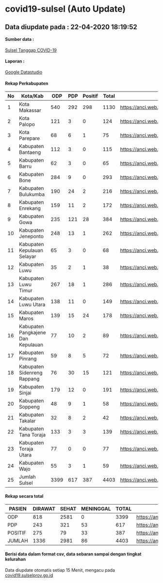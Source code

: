 
# covid19-sulsel (Auto Update)

## Data diupdate pada : 22-04-2020 18:19:52

#### Sumber data :
[Sulsel Tanggap COVID-19](https://covid19.sulselprov.go.id)

#### Laporan :
[Google Datastudio](https://datastudio.google.com/s/uzrboX-8kow)

#### Rekap Perkabupaten 
|No|Kota/Kab|ODP|PDP|Positif|Total|Link|
| --- | --- | --- | --- | --- | --- | --- |
|1|Kota Makassar|540|292|298|1130|https://anci.web.id/cor/kota_makassar|
|2|Kota Palopo|121|3|0|124|https://anci.web.id/cor/kota_palopo|
|3|Kota Parepare|68|6|1|75|https://anci.web.id/cor/kota_parepare|
|4|Kabupaten Bantaeng|112|3|0|115|https://anci.web.id/cor/kabupaten_bantaeng|
|5|Kabupaten Barru|62|3|0|65|https://anci.web.id/cor/kabupaten_barru|
|6|Kabupaten Bone|284|9|0|293|https://anci.web.id/cor/kabupaten_bone|
|7|Kabupaten Bulukumba|190|24|2|216|https://anci.web.id/cor/kabupaten_bulukumba|
|8|Kabupaten Enrekang|159|11|2|172|https://anci.web.id/cor/kabupaten_enrekang|
|9|Kabupaten Gowa|235|121|28|384|https://anci.web.id/cor/kabupaten_gowa|
|10|Kabupaten Jeneponto|248|13|1|262|https://anci.web.id/cor/kabupaten_jeneponto|
|11|Kabupaten Kepulauan Selayar|65|3|0|68|https://anci.web.id/cor/kabupaten_kepulauan_selayar|
|12|Kabupaten Luwu|35|2|1|38|https://anci.web.id/cor/kabupaten_luwu|
|13|Kabupaten Luwu Timur|267|18|1|286|https://anci.web.id/cor/kabupaten_luwu_timur|
|14|Kabupaten Luwu Utara|138|11|0|149|https://anci.web.id/cor/kabupaten_luwu_utara|
|15|Kabupaten Maros|139|15|24|178|https://anci.web.id/cor/kabupaten_maros|
|16|Kabupaten Pangkajene Dan Kepulauan|77|10|2|89|https://anci.web.id/cor/kabupaten_pangkajene_dan_kepulauan|
|17|Kabupaten Pinrang|59|8|5|72|https://anci.web.id/cor/kabupaten_pinrang|
|18|Kabupaten Sidenreng Rappang|76|30|15|121|https://anci.web.id/cor/kabupaten_sidenreng_rappang|
|19|Kabupaten Sinjai|179|12|0|191|https://anci.web.id/cor/kabupaten_sinjai|
|20|Kabupaten Soppeng|48|9|1|58|https://anci.web.id/cor/kabupaten_soppeng|
|21|Kabupaten Takalar|32|8|2|42|https://anci.web.id/cor/kabupaten_takalar|
|22|Kabupaten Tana Toraja|133|3|3|139|https://anci.web.id/cor/kabupaten_tana_toraja|
|23|Kabupaten Toraja Utara|77|0|0|77|https://anci.web.id/cor/kabupaten_toraja_utara|
|24|Kabupaten Wajo|55|3|1|59|https://anci.web.id/cor/kabupaten_wajo|
|25|Jumlah Sulsel|3399|617|387|4403|https://anci.web.id/cor/jumlah_sulsel|

#### Rekap secara total

| PASIEN | DIRAWAT | SEHAT | MENINGGAL | TOTAL | LINK |
| ---- | -------- | ---- | ---- |  ---- | ---- |
| ODP | 818 | 2581 | 0 | 3399 | https://anci.web.id/cor/odp_detail.html |
| PDP | 243 | 321 | 53 | 617 | https://anci.web.id/cor/pdp_detail.html |
| POSITIF | 275 | 79 | 33 | 387 | https://anci.web.id/cor/positif_detail.html |
| JUMLAH | 1336 | 2981 | 86 | 4403 | https://anci.web.id/cor/jumlah_sulsel/ |

 
#### Berisi data dalam format csv, data sebaran sampai dengan tingkat kelurahan

Data diupdate otomatis setiap 15 Menit, mengacu pada [covid19.sulselprov.go.id](https://covid19.sulselprov.go.id)

